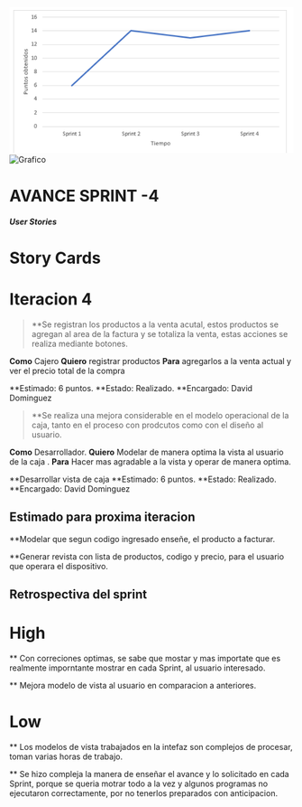 ![Grafico](https://github.com/davidd0minguez/Supermercado-DAME/blob/master/Sprint%20-4/graficoSprint4.PNG)
![Grafico](https://user-images.githubusercontent.com/42979506/59323274-74030b00-8cb0-11e9-8bf4-bf6d714c9ae5.png) 

# **AVANCE SPRINT -4**

#### *User Stories*

# **Story Cards**

# Iteracion 4


> **Se registran los productos a la venta acutal, estos productos se agregan al area de la factura y se totaliza la venta, estas acciones se realiza mediante botones.

**Como** Cajero
**Quiero** registrar productos 
**Para** agregarlos a la venta actual y ver el precio total de la compra
  
**Estimado: 6 puntos.
**Estado: Realizado.
**Encargado: David Dominguez

> **Se realiza una mejora considerable en el modelo operacional de la caja, tanto en el proceso con prodcutos como con el diseño al usuario.

**Como** Desarrollador.
**Quiero** Modelar de manera optima la vista al usuario de la caja .
**Para** Hacer mas agradable a la vista y operar de manera optima.


**Desarrollar vista de caja
**Estimado: 6 puntos.
**Estado: Realizado.
**Encargado: David Dominguez


## Estimado para proxima iteracion

**Modelar que segun codigo ingresado enseñe, el producto a facturar.

**Generar revista con lista de productos, codigo y precio, para el usuario que operara el dispositivo.

## Retrospectiva del sprint

# High

** Con correciones optimas, se sabe que mostar y mas importate que es realmente imporntante mostrar en cada Sprint, al usuario interesado.

** Mejora modelo de vista al usuario en comparacion a anteriores.

# Low

** Los modelos de vista trabajados en la intefaz son complejos de procesar, toman varias horas de trabajo.

** Se hizo compleja la manera de enseñar el avance y lo solicitado en cada Sprint, porque se queria motrar todo a la vez y algunos programas no ejecutaron correctamente, por no tenerlos preparados con anticipacion.
